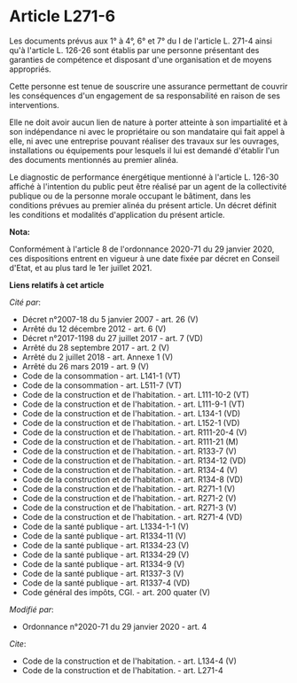 # Article L271-6

Les documents prévus aux 1° à 4°, 6° et 7° du I de l'article L. 271-4  ainsi qu'à l'article L. 126-26 sont établis par une
personne présentant des garanties de compétence et disposant d'une organisation et de moyens appropriés.

Cette personne est tenue de souscrire une assurance permettant de couvrir les conséquences d'un engagement de sa
responsabilité en raison de ses interventions.

Elle ne doit avoir aucun lien de nature à porter atteinte à son impartialité et à son indépendance ni avec le propriétaire ou
son mandataire qui fait appel à elle, ni avec une entreprise pouvant réaliser des travaux sur les ouvrages, installations ou
équipements pour lesquels il lui est demandé d'établir l'un des documents mentionnés au premier alinéa.

Le diagnostic de performance énergétique mentionné à l'article L. 126-30 affiché à l'intention du public peut être réalisé
par un agent de la collectivité publique ou de la personne morale occupant le bâtiment, dans les conditions prévues au
premier alinéa du présent article. Un décret définit les conditions et modalités d'application du présent article.

**Nota:**

Conformément à l'article 8 de l'ordonnance 2020-71 du 29 janvier 2020, ces dispositions entrent en vigueur à une date fixée
par décret en Conseil d'Etat, et au plus tard le 1er juillet 2021.

**Liens relatifs à cet article**

_Cité par_:

  - Décret n°2007-18 du 5 janvier 2007 - art. 26 (V)
  - Arrêté du 12 décembre 2012 - art. 6 (V)
  - Décret n°2017-1198 du 27 juillet 2017 - art. 7 (VD)
  - Arrêté du 28 septembre 2017 - art. 2 (V)
  - Arrêté du 2 juillet 2018 - art. Annexe 1 (V)
  - Arrêté du 26 mars 2019 - art. 9 (V)
  - Code de la consommation - art. L141-1 (VT)
  - Code de la consommation - art. L511-7 (VT)
  - Code de la construction et de l'habitation. - art. L111-10-2 (VT)
  - Code de la construction et de l'habitation. - art. L111-9-1 (VT)
  - Code de la construction et de l'habitation. - art. L134-1 (VD)
  - Code de la construction et de l'habitation. - art. L152-1 (VD)
  - Code de la construction et de l'habitation. - art. R111-20-4 (V)
  - Code de la construction et de l'habitation. - art. R111-21 (M)
  - Code de la construction et de l'habitation. - art. R133-7 (V)
  - Code de la construction et de l'habitation. - art. R134-12 (VD)
  - Code de la construction et de l'habitation. - art. R134-4 (V)
  - Code de la construction et de l'habitation. - art. R134-8 (VD)
  - Code de la construction et de l'habitation. - art. R271-1 (V)
  - Code de la construction et de l'habitation. - art. R271-2 (V)
  - Code de la construction et de l'habitation. - art. R271-3 (V)
  - Code de la construction et de l'habitation. - art. R271-4 (VD)
  - Code de la santé publique - art. L1334-1-1 (V)
  - Code de la santé publique - art. R1334-11 (V)
  - Code de la santé publique - art. R1334-23 (V)
  - Code de la santé publique - art. R1334-29 (V)
  - Code de la santé publique - art. R1334-9 (V)
  - Code de la santé publique - art. R1337-3 (V)
  - Code de la santé publique - art. R1337-4 (VD)
  - Code général des impôts, CGI. - art. 200 quater (V)

_Modifié par_:

  - Ordonnance n°2020-71 du 29 janvier 2020 - art. 4

_Cite_:

  - Code de la construction et de l'habitation. - art. L134-4 (V)
  - Code de la construction et de l'habitation. - art. L271-4
